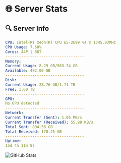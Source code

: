 # 🌐 Server Stats
## 🔍 Server Info
```yaml
CPU: Intel(R) Xeon(R) CPU E5-2699 v4 @ 1345.03MHz
CPU Usage: 7.60%
Cores: 44P | 88T
-----------------------------------
Memory:
Current Usage: 8.29 GB/503.74 GB
Available: 492.00 GB
-----------------------------------
Disk:
Current Usage: 28.76 GB/1.71 TB
Free: 1.60 TB
-----------------------------------
GPU:
No GPU detected
-----------------------------------
Network:
Current Transfer (Sent): 1.05 MB/s
Current Transfer (Received): 55.98 KB/s
Total Sent: 804.56 GB
Total Received: 170.25 GB
-----------------------------------
Uptime:
15d 4h 11m 8s
```
![GitHub Stats](https://img.shields.io/badge/Updated-2025-05-04_21:19:56-blue)
